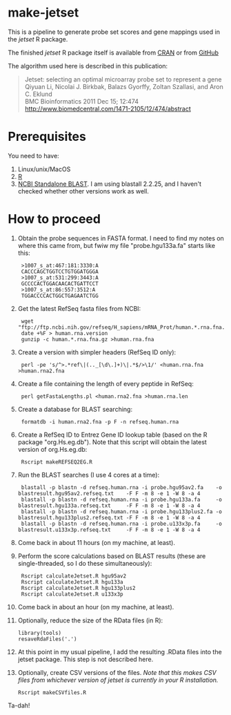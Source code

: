 make-jetset
===========

This is a pipeline to generate probe set scores and gene mappings 
used in the *jetset* R package.

The finished *jetset* R package itself is available from 
[CRAN](https://cran.r-project.org/web/packages/jetset/index.html)
 or from
[GitHub](https://github.com/aroneklund/jetset)

The algorithm used here is described in this publication:
> Jetset: selecting an optimal microarray probe set to represent a gene  
> Qiyuan Li, Nicolai J. Birkbak, Balazs Gyorffy, Zoltan Szallasi, and Aron C. Eklund  
> BMC Bioinformatics 2011 Dec 15; 12:474  
> http://www.biomedcentral.com/1471-2105/12/474/abstract  


Prerequisites
=============


You need to have:

1. Linux/unix/MacOS
2. [R](https://www.r-project.org)
3. [NCBI Standalone BLAST](http://www.ncbi.nlm.nih.gov/books/NBK52640/).
  I am using blastall 2.2.25, and I haven't checked whether other versions work as well.


How to proceed
==============

1. Obtain the probe sequences in FASTA format. I need to find my notes on where this came
  from, but fwiw my file "probe.hgu133a.fa" starts like this:

        >1007_s_at:467:181:3330:A
        CACCCAGCTGGTCCTGTGGATGGGA
        >1007_s_at:531:299:3443:A
        GCCCCACTGGACAACACTGATTCCT
        >1007_s_at:86:557:3512:A
        TGGACCCCACTGGCTGAGAATCTGG

2. Get the latest RefSeq fasta files from NCBI:

        wget "ftp://ftp.ncbi.nih.gov/refseq/H_sapiens/mRNA_Prot/human.*.rna.fna.gz"
        date +%F > human.rna.version
        gunzip -c human.*.rna.fna.gz >human.rna.fna

3. Create a version with simpler headers (RefSeq ID only):

        perl -pe 's/^>.*ref\|(.._[\d\.]+)\|.*$/>\1/' <human.rna.fna >human.rna2.fna

4. Create a file containing the length of every peptide in RefSeq:

        perl getFastaLengths.pl <human.rna2.fna >human.rna.len

5. Create a database for BLAST searching:

        formatdb -i human.rna2.fna -p F -n refseq.human.rna

6. Create a RefSeq ID to Entrez Gene ID lookup table (based on the R package 
   "org.Hs.eg.db"). Note that this script will obtain the latest version of org.Hs.eg.db:

        Rscript makeREFSEQ2EG.R

7. Run the BLAST searches (I use 4 cores at a time):

        blastall -p blastn -d refseq.human.rna -i probe.hgu95av2.fa    -o blastresult.hgu95av2.refseq.txt    -F F -m 8 -e 1 -W 8 -a 4
        blastall -p blastn -d refseq.human.rna -i probe.hgu133a.fa     -o blastresult.hgu133a.refseq.txt     -F F -m 8 -e 1 -W 8 -a 4
        blastall -p blastn -d refseq.human.rna -i probe.hgu133plus2.fa -o blastresult.hgu133plus2.refseq.txt -F F -m 8 -e 1 -W 8 -a 4
        blastall -p blastn -d refseq.human.rna -i probe.u133x3p.fa     -o blastresult.u133x3p.refseq.txt     -F F -m 8 -e 1 -W 8 -a 4

8. Come back in about 11 hours (on my machine, at least).

9. Perform the score calculations based on BLAST results (these are single-threaded, so I do these simultaneously):

        Rscript calculateJetset.R hgu95av2
        Rscript calculateJetset.R hgu133a
        Rscript calculateJetset.R hgu133plus2
        Rscript calculateJetset.R u133x3p

10. Come back in about an hour (on my machine, at least).

11. Optionally, reduce the size of the RData files (in R):

        library(tools)
        resaveRdaFiles('.')

12. At this point in my usual pipeline, I add the resulting .RData files into the jetset
  package.  This step is not described here.

12. Optionally, create CSV versions of the files. *Note that this makes CSV files from
   whichever version of jetset is currently in your R installation.*

        Rscript makeCSVfiles.R


Ta-dah!


